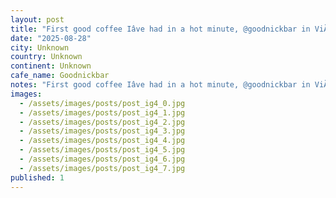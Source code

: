 ```yaml
---
layout: post
title: "First good coffee Iâve had in a hot minute, @goodnickbar in ViÃ±a del Mar, @tinaaluu is doing a spot of work so I decided to get back on my shit and hunt down a good cafe for a stop on the #worldcof"
date: "2025-08-28"
city: Unknown
country: Unknown
continent: Unknown
cafe_name: Goodnickbar
notes: "First good coffee Iâve had in a hot minute, @goodnickbar in ViÃ±a del Mar, @tinaaluu is doing a spot of work so I decided to get back on my shit and hunt down a good cafe for a stop on the #worldcoffeetour (neither dog is named nick)"
images:
  - /assets/images/posts/post_ig4_0.jpg
  - /assets/images/posts/post_ig4_1.jpg
  - /assets/images/posts/post_ig4_2.jpg
  - /assets/images/posts/post_ig4_3.jpg
  - /assets/images/posts/post_ig4_4.jpg
  - /assets/images/posts/post_ig4_5.jpg
  - /assets/images/posts/post_ig4_6.jpg
  - /assets/images/posts/post_ig4_7.jpg
published: 1
---
```

